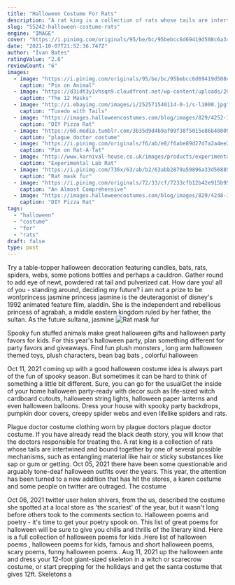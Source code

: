 ```yaml
---
title: "Halloween Costume For Rats"
description: "A rat king is a collection of rats whose tails are intertwined and bound together by one of several possible mechanisms, such as entangling material like hair or sticky substances like sap or gum or getting"
slug: "55242-halloween-costume-rats"
engine: "IMAGE"
cover: "https://i.pinimg.com/originals/95/be/bc/95bebcc6d69419d508c6a347e9567981.jpg"
date: "2021-10-07T21:52:36.747Z"
author: "Ivan Bates"
ratingValue: "2.8"
reviewCount: "6"
images:
  - image: "https://i.pinimg.com/originals/95/be/bc/95bebcc6d69419d508c6a347e9567981.jpg"
    caption: "Pin on Animal"
  - image: "https://d3idt3y1vhsqn9.cloudfront.net/wp-content/uploads/2014/10/2014-ratking.jpg"
    caption: "The 12 Masks"
  - image: "http://i.ebayimg.com/images/i/252571540114-0-1/s-l1000.jpg"
    caption: "Tuxedo with Tails"
  - image: "https://images.halloweencostumes.com/blog/images/829/4252-1/pizza-rat-is-splinter.jpg"
    caption: "DIY Pizza Rat"
  - image: "https://66.media.tumblr.com/3b35d9d4b9af09f38f5015e86b480096/c2569a9bb2d07ed8-3c/s640x960/e9d4a437d8606975ae24d47488f87711444adaee.jpg"
    caption: "plague doctor costume"
  - image: "https://i.pinimg.com/originals/f6/ab/e8/f6abe89d27d7a2a4ee2dea6e3958a87a.jpg"
    caption: "Pin on Rat-A-Tat"
  - image: "http://www.karnival-house.co.uk/images/products/experimental-lab-rat-costume-for-adults39949.jpg"
    caption: "Experimental Lab Rat"
  - image: "https://i.pinimg.com/736x/63/ab/b2/63abb2879a59896a33d5688570f7517c--rats-shrek.jpg"
    caption: "Rat mask fur"
  - image: "https://i.pinimg.com/originals/72/33/cf/7233cfb12b42e915b953ba09fe8c2e57.jpg"
    caption: "An Almost Comprehensive"
  - image: "https://images.halloweencostumes.com/blog/images/829/4248-1/pizza-rat-twitter-meme.jpg"
    caption: "DIY Pizza Rat"
tags:
  - "halloween"
  - "costume"
  - "for"
  - "rats"
draft: false
type: post
---
```


Try a table-topper halloween decoration featuring candles, bats, rats, spiders, webs, some potions bottles and perhaps a cauldron. Gather round to add eye of newt, powdered rat tail and pulverized cat. How dare you! all of you - standing around, deciding my future? i am not a prize to be won!princess jasmine princess jasmine is the deuteragonist of disney's 1992 animated feature film, aladdin. She is the independent and rebellious princess of agrabah, a middle eastern kingdom ruled by her father, the sultan. As the future sultana, jasmine
![Rat mask fur](https://i.pinimg.com/736x/63/ab/b2/63abb2879a59896a33d5688570f7517c--rats-shrek.jpg "Rat mask fur")

Spooky fun stuffed animals make great halloween gifts and halloween party favors for kids. For this year&#39;s halloween party, plan something different for party favors and giveaways. Find fun plush monsters , long arm halloween themed toys, plush characters, bean bag bats , colorful halloween
<!--inArticleAds-->

<!--galleryOne-->

Oct 11, 2021 coming up with a good halloween costume idea is always part of the fun of spooky season. But sometimes it can be hard to think of something a little bit different. Sure, you can go for the usualGet the inside of your home halloween party-ready with decor such as life-sized witch cardboard cutouts, halloween string lights, halloween paper lanterns and even halloween balloons. Dress your house with spooky party backdrops, pumpkin door covers, creepy spider webs and even lifelike spiders and rats.
<!--inArticleAds-->

<!--galleryTwo-->

Plague doctor costume  clothing worn by plague doctors plague doctor costume. If you have already read the black death story, you will know that the doctors responsible for treating the. A rat king is a collection of rats whose tails are intertwined and bound together by one of several possible mechanisms, such as entangling material like hair or sticky substances like sap or gum or getting. Oct 05, 2021 there have been some questionable and arguably tone-deaf halloween outfits over the years. This year, the attention has been turned to a new addition that has hit the stores, a karen costume  and some people on twitter are outraged. The costume
<!--galleryThree-->

Oct 06, 2021 twitter user helen shivers, from the us, described the costume she spotted at a local store as 'the scariest' of the year, but it wasn't long before others took to the comments section to. Halloween poems and poetry - it's time to get your poetry spook on. This list of great poems for halloween will be sure to give you chills and thrills of the literary kind. Here is a full collection of halloween poems for kids .Here list of halloween poems , halloween poems for kids, famous and short halloween poems, scary poems, funny halloween poems.. Aug 11, 2021 up the halloween ante and dress your 12-foot giant-sized skeleton in a witch or scarecrow costume, or start prepping for the holidays and get the santa costume that gives 12ft. Skeletons a